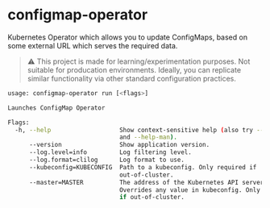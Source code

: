 # configmap-operator

Kubernetes Operator which allows you to update ConfigMaps, based on some external URL which serves the required data.

> ⚠ This project is made for learning/experimentation purposes. Not suitable for producation environments. Ideally, you can replicate similar functionality via other standard configuration practices.

```bash mdox-exec="configmap-operator run --help"
usage: configmap-operator run [<flags>]

Launches ConfigMap Operator

Flags:
  -h, --help                   Show context-sensitive help (also try --help-long
                               and --help-man).
      --version                Show application version.
      --log.level=info         Log filtering level.
      --log.format=clilog      Log format to use.
      --kubeconfig=KUBECONFIG  Path to a kubeconfig. Only required if
                               out-of-cluster.
      --master=MASTER          The address of the Kubernetes API server.
                               Overrides any value in kubeconfig. Only required
                               if out-of-cluster.

```
